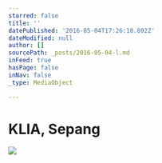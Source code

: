 ```yaml
---
starred: false
title: ''
datePublished: '2016-05-04T17:26:10.892Z'
dateModified: null
author: []
sourcePath: _posts/2016-05-04-l.md
inFeed: true
hasPage: false
inNav: false
_type: MediaObject

---
```

# KLIA, Sepang
![](https://the-grid-user-content.s3-us-west-2.amazonaws.com/1775f116-b4a7-4c90-b1bc-92a59399f7df.jpg)